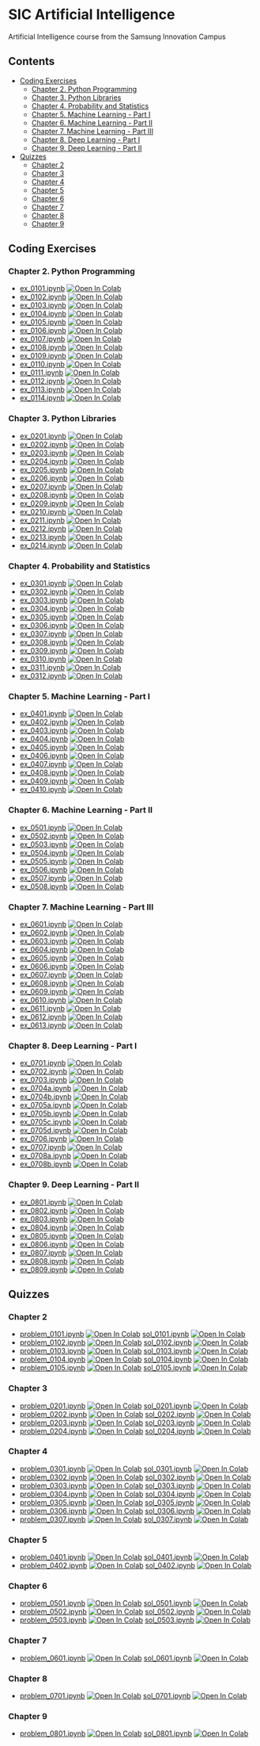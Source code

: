 # SIC Artificial Intelligence
Artificial Intelligence course from the Samsung Innovation Campus

## Contents

* [Coding Exercises](#coding-exercises)
  * [Chapter 2. Python Programming](#chapter-2-python-programming)
  * [Chapter 3. Python Libraries](#chapter-3-python-libraries)
  * [Chapter 4. Probability and Statistics](#chapter-4-probability-and-statistics)
  * [Chapter 5. Machine Learning - Part I](#chapter-5-machine-learning---part-i)
  * [Chapter 6. Machine Learning - Part II](#chapter-6-machine-learning---part-ii)
  * [Chapter 7. Machine Learning - Part III](#chapter-7-machine-learning---part-iii)
  * [Chapter 8. Deep Learning - Part I](#chapter-8-deep-learning---part-i)
  * [Chapter 9. Deep Learning - Part II](#chapter-9-deep-learning---part-ii)
* [Quizzes](#quizzes)
  * [Chapter 2](#chapter-2)
  * [Chapter 3](#chapter-3)
  * [Chapter 4](#chapter-4)
  * [Chapter 5](#chapter-5)
  * [Chapter 6](#chapter-6)
  * [Chapter 7](#chapter-7)
  * [Chapter 8](#chapter-8)
  * [Chapter 9](#chapter-9)

## Coding Exercises

### Chapter 2. Python Programming
* [ex_0101.ipynb](https://github.com/stefannae/SIC-Artificial-Intelligence/blob/main/SIC_AI_Coding_Exercises/SIC_AI_Chapter_02_Coding_Exercises/ex_0101.ipynb) [![Open In Colab](https://colab.research.google.com/assets/colab-badge.svg)](https://colab.research.google.com/github/stefannae/SIC-Artificial-Intelligence/blob/main/SIC_AI_Coding_Exercises/SIC_AI_Chapter_02_Coding_Exercises/ex_0101.ipynb)
* [ex_0102.ipynb](https://github.com/stefannae/SIC-Artificial-Intelligence/blob/main/SIC_AI_Coding_Exercises/SIC_AI_Chapter_02_Coding_Exercises/ex_0102.ipynb) [![Open In Colab](https://colab.research.google.com/assets/colab-badge.svg)](https://colab.research.google.com/github/stefannae/SIC-Artificial-Intelligence/blob/main/SIC_AI_Coding_Exercises/SIC_AI_Chapter_02_Coding_Exercises/ex_0102.ipynb)
* [ex_0103.ipynb](https://github.com/stefannae/SIC-Artificial-Intelligence/blob/main/SIC_AI_Coding_Exercises/SIC_AI_Chapter_02_Coding_Exercises/ex_0103.ipynb) [![Open In Colab](https://colab.research.google.com/assets/colab-badge.svg)](https://colab.research.google.com/github/stefannae/SIC-Artificial-Intelligence/blob/main/SIC_AI_Coding_Exercises/SIC_AI_Chapter_02_Coding_Exercises/ex_0103.ipynb)
* [ex_0104.ipynb](https://github.com/stefannae/SIC-Artificial-Intelligence/blob/main/SIC_AI_Coding_Exercises/SIC_AI_Chapter_02_Coding_Exercises/ex_0104.ipynb) [![Open In Colab](https://colab.research.google.com/assets/colab-badge.svg)](https://colab.research.google.com/github/stefannae/SIC-Artificial-Intelligence/blob/main/SIC_AI_Coding_Exercises/SIC_AI_Chapter_02_Coding_Exercises/ex_0104.ipynb)
* [ex_0105.ipynb](https://github.com/stefannae/SIC-Artificial-Intelligence/blob/main/SIC_AI_Coding_Exercises/SIC_AI_Chapter_02_Coding_Exercises/ex_0105.ipynb) [![Open In Colab](https://colab.research.google.com/assets/colab-badge.svg)](https://colab.research.google.com/github/stefannae/SIC-Artificial-Intelligence/blob/main/SIC_AI_Coding_Exercises/SIC_AI_Chapter_02_Coding_Exercises/ex_0105.ipynb)
* [ex_0106.ipynb](https://github.com/stefannae/SIC-Artificial-Intelligence/blob/main/SIC_AI_Coding_Exercises/SIC_AI_Chapter_02_Coding_Exercises/ex_0106.ipynb) [![Open In Colab](https://colab.research.google.com/assets/colab-badge.svg)](https://colab.research.google.com/github/stefannae/SIC-Artificial-Intelligence/blob/main/SIC_AI_Coding_Exercises/SIC_AI_Chapter_02_Coding_Exercises/ex_0106.ipynb)
* [ex_0107.ipynb](https://github.com/stefannae/SIC-Artificial-Intelligence/blob/main/SIC_AI_Coding_Exercises/SIC_AI_Chapter_02_Coding_Exercises/ex_0107.ipynb) [![Open In Colab](https://colab.research.google.com/assets/colab-badge.svg)](https://colab.research.google.com/github/stefannae/SIC-Artificial-Intelligence/blob/main/SIC_AI_Coding_Exercises/SIC_AI_Chapter_02_Coding_Exercises/ex_0107.ipynb)
* [ex_0108.ipynb](https://github.com/stefannae/SIC-Artificial-Intelligence/blob/main/SIC_AI_Coding_Exercises/SIC_AI_Chapter_02_Coding_Exercises/ex_0108.ipynb) [![Open In Colab](https://colab.research.google.com/assets/colab-badge.svg)](https://colab.research.google.com/github/stefannae/SIC-Artificial-Intelligence/blob/main/SIC_AI_Coding_Exercises/SIC_AI_Chapter_02_Coding_Exercises/ex_0108.ipynb)
* [ex_0109.ipynb](https://github.com/stefannae/SIC-Artificial-Intelligence/blob/main/SIC_AI_Coding_Exercises/SIC_AI_Chapter_02_Coding_Exercises/ex_0109.ipynb) [![Open In Colab](https://colab.research.google.com/assets/colab-badge.svg)](https://colab.research.google.com/github/stefannae/SIC-Artificial-Intelligence/blob/main/SIC_AI_Coding_Exercises/SIC_AI_Chapter_02_Coding_Exercises/ex_0109.ipynb)
* [ex_0110.ipynb](https://github.com/stefannae/SIC-Artificial-Intelligence/blob/main/SIC_AI_Coding_Exercises/SIC_AI_Chapter_02_Coding_Exercises/ex_0110.ipynb) [![Open In Colab](https://colab.research.google.com/assets/colab-badge.svg)](https://colab.research.google.com/github/stefannae/SIC-Artificial-Intelligence/blob/main/SIC_AI_Coding_Exercises/SIC_AI_Chapter_02_Coding_Exercises/ex_0110.ipynb)
* [ex_0111.ipynb](https://github.com/stefannae/SIC-Artificial-Intelligence/blob/main/SIC_AI_Coding_Exercises/SIC_AI_Chapter_02_Coding_Exercises/ex_0111.ipynb) [![Open In Colab](https://colab.research.google.com/assets/colab-badge.svg)](https://colab.research.google.com/github/stefannae/SIC-Artificial-Intelligence/blob/main/SIC_AI_Coding_Exercises/SIC_AI_Chapter_02_Coding_Exercises/ex_0111.ipynb)
* [ex_0112.ipynb](https://github.com/stefannae/SIC-Artificial-Intelligence/blob/main/SIC_AI_Coding_Exercises/SIC_AI_Chapter_02_Coding_Exercises/ex_0112.ipynb) [![Open In Colab](https://colab.research.google.com/assets/colab-badge.svg)](https://colab.research.google.com/github/stefannae/SIC-Artificial-Intelligence/blob/main/SIC_AI_Coding_Exercises/SIC_AI_Chapter_02_Coding_Exercises/ex_0112.ipynb)
* [ex_0113.ipynb](https://github.com/stefannae/SIC-Artificial-Intelligence/blob/main/SIC_AI_Coding_Exercises/SIC_AI_Chapter_02_Coding_Exercises/ex_0113.ipynb) [![Open In Colab](https://colab.research.google.com/assets/colab-badge.svg)](https://colab.research.google.com/github/stefannae/SIC-Artificial-Intelligence/blob/main/SIC_AI_Coding_Exercises/SIC_AI_Chapter_02_Coding_Exercises/ex_0113.ipynb)
* [ex_0114.ipynb](https://github.com/stefannae/SIC-Artificial-Intelligence/blob/main/SIC_AI_Coding_Exercises/SIC_AI_Chapter_02_Coding_Exercises/ex_0114.ipynb) [![Open In Colab](https://colab.research.google.com/assets/colab-badge.svg)](https://colab.research.google.com/github/stefannae/SIC-Artificial-Intelligence/blob/main/SIC_AI_Coding_Exercises/SIC_AI_Chapter_02_Coding_Exercises/ex_0114.ipynb)

### Chapter 3. Python Libraries
* [ex_0201.ipynb](https://github.com/stefannae/SIC-Artificial-Intelligence/blob/main/SIC_AI_Coding_Exercises/SIC_AI_Chapter_03_Coding_Exercises/ex_0201.ipynb) [![Open In Colab](https://colab.research.google.com/assets/colab-badge.svg)](https://colab.research.google.com/github/stefannae/SIC-Artificial-Intelligence/blob/main/SIC_AI_Coding_Exercises/SIC_AI_Chapter_03_Coding_Exercises/ex_0201.ipynb)
* [ex_0202.ipynb](https://github.com/stefannae/SIC-Artificial-Intelligence/blob/main/SIC_AI_Coding_Exercises/SIC_AI_Chapter_03_Coding_Exercises/ex_0202.ipynb) [![Open In Colab](https://colab.research.google.com/assets/colab-badge.svg)](https://colab.research.google.com/github/stefannae/SIC-Artificial-Intelligence/blob/main/SIC_AI_Coding_Exercises/SIC_AI_Chapter_03_Coding_Exercises/ex_0202.ipynb)
* [ex_0203.ipynb](https://github.com/stefannae/SIC-Artificial-Intelligence/blob/main/SIC_AI_Coding_Exercises/SIC_AI_Chapter_03_Coding_Exercises/ex_0203.ipynb) [![Open In Colab](https://colab.research.google.com/assets/colab-badge.svg)](https://colab.research.google.com/github/stefannae/SIC-Artificial-Intelligence/blob/main/SIC_AI_Coding_Exercises/SIC_AI_Chapter_03_Coding_Exercises/ex_0203.ipynb)
* [ex_0204.ipynb](https://github.com/stefannae/SIC-Artificial-Intelligence/blob/main/SIC_AI_Coding_Exercises/SIC_AI_Chapter_03_Coding_Exercises/ex_0204.ipynb) [![Open In Colab](https://colab.research.google.com/assets/colab-badge.svg)](https://colab.research.google.com/github/stefannae/SIC-Artificial-Intelligence/blob/main/SIC_AI_Coding_Exercises/SIC_AI_Chapter_03_Coding_Exercises/ex_0204.ipynb)
* [ex_0205.ipynb](https://github.com/stefannae/SIC-Artificial-Intelligence/blob/main/SIC_AI_Coding_Exercises/SIC_AI_Chapter_03_Coding_Exercises/ex_0205.ipynb) [![Open In Colab](https://colab.research.google.com/assets/colab-badge.svg)](https://colab.research.google.com/github/stefannae/SIC-Artificial-Intelligence/blob/main/SIC_AI_Coding_Exercises/SIC_AI_Chapter_03_Coding_Exercises/ex_0205.ipynb)
* [ex_0206.ipynb](https://github.com/stefannae/SIC-Artificial-Intelligence/blob/main/SIC_AI_Coding_Exercises/SIC_AI_Chapter_03_Coding_Exercises/ex_0206.ipynb) [![Open In Colab](https://colab.research.google.com/assets/colab-badge.svg)](https://colab.research.google.com/github/stefannae/SIC-Artificial-Intelligence/blob/main/SIC_AI_Coding_Exercises/SIC_AI_Chapter_03_Coding_Exercises/ex_0206.ipynb)
* [ex_0207.ipynb](https://github.com/stefannae/SIC-Artificial-Intelligence/blob/main/SIC_AI_Coding_Exercises/SIC_AI_Chapter_03_Coding_Exercises/ex_0207.ipynb) [![Open In Colab](https://colab.research.google.com/assets/colab-badge.svg)](https://colab.research.google.com/github/stefannae/SIC-Artificial-Intelligence/blob/main/SIC_AI_Coding_Exercises/SIC_AI_Chapter_03_Coding_Exercises/ex_0207.ipynb)
* [ex_0208.ipynb](https://github.com/stefannae/SIC-Artificial-Intelligence/blob/main/SIC_AI_Coding_Exercises/SIC_AI_Chapter_03_Coding_Exercises/ex_0208.ipynb) [![Open In Colab](https://colab.research.google.com/assets/colab-badge.svg)](https://colab.research.google.com/github/stefannae/SIC-Artificial-Intelligence/blob/main/SIC_AI_Coding_Exercises/SIC_AI_Chapter_03_Coding_Exercises/ex_0208.ipynb)
* [ex_0209.ipynb](https://github.com/stefannae/SIC-Artificial-Intelligence/blob/main/SIC_AI_Coding_Exercises/SIC_AI_Chapter_03_Coding_Exercises/ex_0209.ipynb) [![Open In Colab](https://colab.research.google.com/assets/colab-badge.svg)](https://colab.research.google.com/github/stefannae/SIC-Artificial-Intelligence/blob/main/SIC_AI_Coding_Exercises/SIC_AI_Chapter_03_Coding_Exercises/ex_0209.ipynb)
* [ex_0210.ipynb](https://github.com/stefannae/SIC-Artificial-Intelligence/blob/main/SIC_AI_Coding_Exercises/SIC_AI_Chapter_03_Coding_Exercises/ex_0210.ipynb) [![Open In Colab](https://colab.research.google.com/assets/colab-badge.svg)](https://colab.research.google.com/github/stefannae/SIC-Artificial-Intelligence/blob/main/SIC_AI_Coding_Exercises/SIC_AI_Chapter_03_Coding_Exercises/ex_0210.ipynb)
* [ex_0211.ipynb](https://github.com/stefannae/SIC-Artificial-Intelligence/blob/main/SIC_AI_Coding_Exercises/SIC_AI_Chapter_03_Coding_Exercises/ex_0211.ipynb) [![Open In Colab](https://colab.research.google.com/assets/colab-badge.svg)](https://colab.research.google.com/github/stefannae/SIC-Artificial-Intelligence/blob/main/SIC_AI_Coding_Exercises/SIC_AI_Chapter_03_Coding_Exercises/ex_0211.ipynb)
* [ex_0212.ipynb](https://github.com/stefannae/SIC-Artificial-Intelligence/blob/main/SIC_AI_Coding_Exercises/SIC_AI_Chapter_03_Coding_Exercises/ex_0212.ipynb) [![Open In Colab](https://colab.research.google.com/assets/colab-badge.svg)](https://colab.research.google.com/github/stefannae/SIC-Artificial-Intelligence/blob/main/SIC_AI_Coding_Exercises/SIC_AI_Chapter_03_Coding_Exercises/ex_0212.ipynb)
* [ex_0213.ipynb](https://github.com/stefannae/SIC-Artificial-Intelligence/blob/main/SIC_AI_Coding_Exercises/SIC_AI_Chapter_03_Coding_Exercises/ex_0213.ipynb) [![Open In Colab](https://colab.research.google.com/assets/colab-badge.svg)](https://colab.research.google.com/github/stefannae/SIC-Artificial-Intelligence/blob/main/SIC_AI_Coding_Exercises/SIC_AI_Chapter_03_Coding_Exercises/ex_0213.ipynb)
* [ex_0214.ipynb](https://github.com/stefannae/SIC-Artificial-Intelligence/blob/main/SIC_AI_Coding_Exercises/SIC_AI_Chapter_03_Coding_Exercises/ex_0214.ipynb) [![Open In Colab](https://colab.research.google.com/assets/colab-badge.svg)](https://colab.research.google.com/github/stefannae/SIC-Artificial-Intelligence/blob/main/SIC_AI_Coding_Exercises/SIC_AI_Chapter_03_Coding_Exercises/ex_0214.ipynb)

### Chapter 4. Probability and Statistics
* [ex_0301.ipynb](https://github.com/stefannae/SIC-Artificial-Intelligence/blob/main/SIC_AI_Coding_Exercises/SIC_AI_Chapter_04_Coding_Exercises/ex_0301.ipynb) [![Open In Colab](https://colab.research.google.com/assets/colab-badge.svg)](https://colab.research.google.com/github/stefannae/SIC-Artificial-Intelligence/blob/main/SIC_AI_Coding_Exercises/SIC_AI_Chapter_04_Coding_Exercises/ex_0301.ipynb)
* [ex_0302.ipynb](https://github.com/stefannae/SIC-Artificial-Intelligence/blob/main/SIC_AI_Coding_Exercises/SIC_AI_Chapter_04_Coding_Exercises/ex_0302.ipynb) [![Open In Colab](https://colab.research.google.com/assets/colab-badge.svg)](https://colab.research.google.com/github/stefannae/SIC-Artificial-Intelligence/blob/main/SIC_AI_Coding_Exercises/SIC_AI_Chapter_04_Coding_Exercises/ex_0302.ipynb)
* [ex_0303.ipynb](https://github.com/stefannae/SIC-Artificial-Intelligence/blob/main/SIC_AI_Coding_Exercises/SIC_AI_Chapter_04_Coding_Exercises/ex_0303.ipynb) [![Open In Colab](https://colab.research.google.com/assets/colab-badge.svg)](https://colab.research.google.com/github/stefannae/SIC-Artificial-Intelligence/blob/main/SIC_AI_Coding_Exercises/SIC_AI_Chapter_04_Coding_Exercises/ex_0303.ipynb)
* [ex_0304.ipynb](https://github.com/stefannae/SIC-Artificial-Intelligence/blob/main/SIC_AI_Coding_Exercises/SIC_AI_Chapter_04_Coding_Exercises/ex_0304.ipynb) [![Open In Colab](https://colab.research.google.com/assets/colab-badge.svg)](https://colab.research.google.com/github/stefannae/SIC-Artificial-Intelligence/blob/main/SIC_AI_Coding_Exercises/SIC_AI_Chapter_04_Coding_Exercises/ex_0304.ipynb)
* [ex_0305.ipynb](https://github.com/stefannae/SIC-Artificial-Intelligence/blob/main/SIC_AI_Coding_Exercises/SIC_AI_Chapter_04_Coding_Exercises/ex_0305.ipynb) [![Open In Colab](https://colab.research.google.com/assets/colab-badge.svg)](https://colab.research.google.com/github/stefannae/SIC-Artificial-Intelligence/blob/main/SIC_AI_Coding_Exercises/SIC_AI_Chapter_04_Coding_Exercises/ex_0305.ipynb)
* [ex_0306.ipynb](https://github.com/stefannae/SIC-Artificial-Intelligence/blob/main/SIC_AI_Coding_Exercises/SIC_AI_Chapter_04_Coding_Exercises/ex_0306.ipynb) [![Open In Colab](https://colab.research.google.com/assets/colab-badge.svg)](https://colab.research.google.com/github/stefannae/SIC-Artificial-Intelligence/blob/main/SIC_AI_Coding_Exercises/SIC_AI_Chapter_04_Coding_Exercises/ex_0306.ipynb)
* [ex_0307.ipynb](https://github.com/stefannae/SIC-Artificial-Intelligence/blob/main/SIC_AI_Coding_Exercises/SIC_AI_Chapter_04_Coding_Exercises/ex_0307.ipynb) [![Open In Colab](https://colab.research.google.com/assets/colab-badge.svg)](https://colab.research.google.com/github/stefannae/SIC-Artificial-Intelligence/blob/main/SIC_AI_Coding_Exercises/SIC_AI_Chapter_04_Coding_Exercises/ex_0307.ipynb)
* [ex_0308.ipynb](https://github.com/stefannae/SIC-Artificial-Intelligence/blob/main/SIC_AI_Coding_Exercises/SIC_AI_Chapter_04_Coding_Exercises/ex_0308.ipynb) [![Open In Colab](https://colab.research.google.com/assets/colab-badge.svg)](https://colab.research.google.com/github/stefannae/SIC-Artificial-Intelligence/blob/main/SIC_AI_Coding_Exercises/SIC_AI_Chapter_04_Coding_Exercises/ex_0308.ipynb)
* [ex_0309.ipynb](https://github.com/stefannae/SIC-Artificial-Intelligence/blob/main/SIC_AI_Coding_Exercises/SIC_AI_Chapter_04_Coding_Exercises/ex_0309.ipynb) [![Open In Colab](https://colab.research.google.com/assets/colab-badge.svg)](https://colab.research.google.com/github/stefannae/SIC-Artificial-Intelligence/blob/main/SIC_AI_Coding_Exercises/SIC_AI_Chapter_04_Coding_Exercises/ex_0309.ipynb)
* [ex_0310.ipynb](https://github.com/stefannae/SIC-Artificial-Intelligence/blob/main/SIC_AI_Coding_Exercises/SIC_AI_Chapter_04_Coding_Exercises/ex_0310.ipynb) [![Open In Colab](https://colab.research.google.com/assets/colab-badge.svg)](https://colab.research.google.com/github/stefannae/SIC-Artificial-Intelligence/blob/main/SIC_AI_Coding_Exercises/SIC_AI_Chapter_04_Coding_Exercises/ex_0310.ipynb)
* [ex_0311.ipynb](https://github.com/stefannae/SIC-Artificial-Intelligence/blob/main/SIC_AI_Coding_Exercises/SIC_AI_Chapter_04_Coding_Exercises/ex_0311.ipynb) [![Open In Colab](https://colab.research.google.com/assets/colab-badge.svg)](https://colab.research.google.com/github/stefannae/SIC-Artificial-Intelligence/blob/main/SIC_AI_Coding_Exercises/SIC_AI_Chapter_04_Coding_Exercises/ex_0311.ipynb)
* [ex_0312.ipynb](https://github.com/stefannae/SIC-Artificial-Intelligence/blob/main/SIC_AI_Coding_Exercises/SIC_AI_Chapter_04_Coding_Exercises/ex_0312.ipynb) [![Open In Colab](https://colab.research.google.com/assets/colab-badge.svg)](https://colab.research.google.com/github/stefannae/SIC-Artificial-Intelligence/blob/main/SIC_AI_Coding_Exercises/SIC_AI_Chapter_04_Coding_Exercises/ex_0312.ipynb)

### Chapter 5. Machine Learning - Part I
* [ex_0401.ipynb](https://github.com/stefannae/SIC-Artificial-Intelligence/blob/main/SIC_AI_Coding_Exercises/SIC_AI_Chapter_05_Coding_Exercises/ex_0401.ipynb) [![Open In Colab](https://colab.research.google.com/assets/colab-badge.svg)](https://colab.research.google.com/github/stefannae/SIC-Artificial-Intelligence/blob/main/SIC_AI_Coding_Exercises/SIC_AI_Chapter_05_Coding_Exercises/ex_0401.ipynb)
* [ex_0402.ipynb](https://github.com/stefannae/SIC-Artificial-Intelligence/blob/main/SIC_AI_Coding_Exercises/SIC_AI_Chapter_05_Coding_Exercises/ex_0402.ipynb) [![Open In Colab](https://colab.research.google.com/assets/colab-badge.svg)](https://colab.research.google.com/github/stefannae/SIC-Artificial-Intelligence/blob/main/SIC_AI_Coding_Exercises/SIC_AI_Chapter_05_Coding_Exercises/ex_0402.ipynb)
* [ex_0403.ipynb](https://github.com/stefannae/SIC-Artificial-Intelligence/blob/main/SIC_AI_Coding_Exercises/SIC_AI_Chapter_05_Coding_Exercises/ex_0403.ipynb) [![Open In Colab](https://colab.research.google.com/assets/colab-badge.svg)](https://colab.research.google.com/github/stefannae/SIC-Artificial-Intelligence/blob/main/SIC_AI_Coding_Exercises/SIC_AI_Chapter_05_Coding_Exercises/ex_0403.ipynb)
* [ex_0404.ipynb](https://github.com/stefannae/SIC-Artificial-Intelligence/blob/main/SIC_AI_Coding_Exercises/SIC_AI_Chapter_05_Coding_Exercises/ex_0404.ipynb) [![Open In Colab](https://colab.research.google.com/assets/colab-badge.svg)](https://colab.research.google.com/github/stefannae/SIC-Artificial-Intelligence/blob/main/SIC_AI_Coding_Exercises/SIC_AI_Chapter_05_Coding_Exercises/ex_0404.ipynb)
* [ex_0405.ipynb](https://github.com/stefannae/SIC-Artificial-Intelligence/blob/main/SIC_AI_Coding_Exercises/SIC_AI_Chapter_05_Coding_Exercises/ex_0405.ipynb) [![Open In Colab](https://colab.research.google.com/assets/colab-badge.svg)](https://colab.research.google.com/github/stefannae/SIC-Artificial-Intelligence/blob/main/SIC_AI_Coding_Exercises/SIC_AI_Chapter_05_Coding_Exercises/ex_0405.ipynb)
* [ex_0406.ipynb](https://github.com/stefannae/SIC-Artificial-Intelligence/blob/main/SIC_AI_Coding_Exercises/SIC_AI_Chapter_05_Coding_Exercises/ex_0406.ipynb) [![Open In Colab](https://colab.research.google.com/assets/colab-badge.svg)](https://colab.research.google.com/github/stefannae/SIC-Artificial-Intelligence/blob/main/SIC_AI_Coding_Exercises/SIC_AI_Chapter_05_Coding_Exercises/ex_0406.ipynb)
* [ex_0407.ipynb](https://github.com/stefannae/SIC-Artificial-Intelligence/blob/main/SIC_AI_Coding_Exercises/SIC_AI_Chapter_05_Coding_Exercises/ex_0407.ipynb) [![Open In Colab](https://colab.research.google.com/assets/colab-badge.svg)](https://colab.research.google.com/github/stefannae/SIC-Artificial-Intelligence/blob/main/SIC_AI_Coding_Exercises/SIC_AI_Chapter_05_Coding_Exercises/ex_0407.ipynb)
* [ex_0408.ipynb](https://github.com/stefannae/SIC-Artificial-Intelligence/blob/main/SIC_AI_Coding_Exercises/SIC_AI_Chapter_05_Coding_Exercises/ex_0408.ipynb) [![Open In Colab](https://colab.research.google.com/assets/colab-badge.svg)](https://colab.research.google.com/github/stefannae/SIC-Artificial-Intelligence/blob/main/SIC_AI_Coding_Exercises/SIC_AI_Chapter_05_Coding_Exercises/ex_0408.ipynb)
* [ex_0409.ipynb](https://github.com/stefannae/SIC-Artificial-Intelligence/blob/main/SIC_AI_Coding_Exercises/SIC_AI_Chapter_05_Coding_Exercises/ex_0409.ipynb) [![Open In Colab](https://colab.research.google.com/assets/colab-badge.svg)](https://colab.research.google.com/github/stefannae/SIC-Artificial-Intelligence/blob/main/SIC_AI_Coding_Exercises/SIC_AI_Chapter_05_Coding_Exercises/ex_0409.ipynb)
* [ex_0410.ipynb](https://github.com/stefannae/SIC-Artificial-Intelligence/blob/main/SIC_AI_Coding_Exercises/SIC_AI_Chapter_05_Coding_Exercises/ex_0410.ipynb) [![Open In Colab](https://colab.research.google.com/assets/colab-badge.svg)](https://colab.research.google.com/github/stefannae/SIC-Artificial-Intelligence/blob/main/SIC_AI_Coding_Exercises/SIC_AI_Chapter_05_Coding_Exercises/ex_0410.ipynb)

### Chapter 6. Machine Learning - Part II
* [ex_0501.ipynb](https://github.com/stefannae/SIC-Artificial-Intelligence/blob/main/SIC_AI_Coding_Exercises/SIC_AI_Chapter_06_Coding_Exercises/ex_0501.ipynb) [![Open In Colab](https://colab.research.google.com/assets/colab-badge.svg)](https://colab.research.google.com/github/stefannae/SIC-Artificial-Intelligence/blob/main/SIC_AI_Coding_Exercises/SIC_AI_Chapter_06_Coding_Exercises/ex_0501.ipynb)
* [ex_0502.ipynb](https://github.com/stefannae/SIC-Artificial-Intelligence/blob/main/SIC_AI_Coding_Exercises/SIC_AI_Chapter_06_Coding_Exercises/ex_0502.ipynb) [![Open In Colab](https://colab.research.google.com/assets/colab-badge.svg)](https://colab.research.google.com/github/stefannae/SIC-Artificial-Intelligence/blob/main/SIC_AI_Coding_Exercises/SIC_AI_Chapter_06_Coding_Exercises/ex_0502.ipynb)
* [ex_0503.ipynb](https://github.com/stefannae/SIC-Artificial-Intelligence/blob/main/SIC_AI_Coding_Exercises/SIC_AI_Chapter_06_Coding_Exercises/ex_0503.ipynb) [![Open In Colab](https://colab.research.google.com/assets/colab-badge.svg)](https://colab.research.google.com/github/stefannae/SIC-Artificial-Intelligence/blob/main/SIC_AI_Coding_Exercises/SIC_AI_Chapter_06_Coding_Exercises/ex_0503.ipynb)
* [ex_0504.ipynb](https://github.com/stefannae/SIC-Artificial-Intelligence/blob/main/SIC_AI_Coding_Exercises/SIC_AI_Chapter_06_Coding_Exercises/ex_0504.ipynb) [![Open In Colab](https://colab.research.google.com/assets/colab-badge.svg)](https://colab.research.google.com/github/stefannae/SIC-Artificial-Intelligence/blob/main/SIC_AI_Coding_Exercises/SIC_AI_Chapter_06_Coding_Exercises/ex_0504.ipynb)
* [ex_0505.ipynb](https://github.com/stefannae/SIC-Artificial-Intelligence/blob/main/SIC_AI_Coding_Exercises/SIC_AI_Chapter_06_Coding_Exercises/ex_0505.ipynb) [![Open In Colab](https://colab.research.google.com/assets/colab-badge.svg)](https://colab.research.google.com/github/stefannae/SIC-Artificial-Intelligence/blob/main/SIC_AI_Coding_Exercises/SIC_AI_Chapter_06_Coding_Exercises/ex_0505.ipynb)
* [ex_0506.ipynb](https://github.com/stefannae/SIC-Artificial-Intelligence/blob/main/SIC_AI_Coding_Exercises/SIC_AI_Chapter_06_Coding_Exercises/ex_0506.ipynb) [![Open In Colab](https://colab.research.google.com/assets/colab-badge.svg)](https://colab.research.google.com/github/stefannae/SIC-Artificial-Intelligence/blob/main/SIC_AI_Coding_Exercises/SIC_AI_Chapter_06_Coding_Exercises/ex_0506.ipynb)
* [ex_0507.ipynb](https://github.com/stefannae/SIC-Artificial-Intelligence/blob/main/SIC_AI_Coding_Exercises/SIC_AI_Chapter_06_Coding_Exercises/ex_0507.ipynb) [![Open In Colab](https://colab.research.google.com/assets/colab-badge.svg)](https://colab.research.google.com/github/stefannae/SIC-Artificial-Intelligence/blob/main/SIC_AI_Coding_Exercises/SIC_AI_Chapter_06_Coding_Exercises/ex_0507.ipynb)
* [ex_0508.ipynb](https://github.com/stefannae/SIC-Artificial-Intelligence/blob/main/SIC_AI_Coding_Exercises/SIC_AI_Chapter_06_Coding_Exercises/ex_0508.ipynb) [![Open In Colab](https://colab.research.google.com/assets/colab-badge.svg)](https://colab.research.google.com/github/stefannae/SIC-Artificial-Intelligence/blob/main/SIC_AI_Coding_Exercises/SIC_AI_Chapter_06_Coding_Exercises/ex_0508.ipynb)

### Chapter 7. Machine Learning - Part III
* [ex_0601.ipynb](https://github.com/stefannae/SIC-Artificial-Intelligence/blob/main/SIC_AI_Coding_Exercises/SIC_AI_Chapter_07_Coding_Exercises/ex_0601.ipynb) [![Open In Colab](https://colab.research.google.com/assets/colab-badge.svg)](https://colab.research.google.com/github/stefannae/SIC-Artificial-Intelligence/blob/main/SIC_AI_Coding_Exercises/SIC_AI_Chapter_07_Coding_Exercises/ex_0601.ipynb)
* [ex_0602.ipynb](https://github.com/stefannae/SIC-Artificial-Intelligence/blob/main/SIC_AI_Coding_Exercises/SIC_AI_Chapter_07_Coding_Exercises/ex_0602.ipynb) [![Open In Colab](https://colab.research.google.com/assets/colab-badge.svg)](https://colab.research.google.com/github/stefannae/SIC-Artificial-Intelligence/blob/main/SIC_AI_Coding_Exercises/SIC_AI_Chapter_07_Coding_Exercises/ex_0602.ipynb)
* [ex_0603.ipynb](https://github.com/stefannae/SIC-Artificial-Intelligence/blob/main/SIC_AI_Coding_Exercises/SIC_AI_Chapter_07_Coding_Exercises/ex_0603.ipynb) [![Open In Colab](https://colab.research.google.com/assets/colab-badge.svg)](https://colab.research.google.com/github/stefannae/SIC-Artificial-Intelligence/blob/main/SIC_AI_Coding_Exercises/SIC_AI_Chapter_07_Coding_Exercises/ex_0603.ipynb)
* [ex_0604.ipynb](https://github.com/stefannae/SIC-Artificial-Intelligence/blob/main/SIC_AI_Coding_Exercises/SIC_AI_Chapter_07_Coding_Exercises/ex_0604.ipynb) [![Open In Colab](https://colab.research.google.com/assets/colab-badge.svg)](https://colab.research.google.com/github/stefannae/SIC-Artificial-Intelligence/blob/main/SIC_AI_Coding_Exercises/SIC_AI_Chapter_07_Coding_Exercises/ex_0604.ipynb)
* [ex_0605.ipynb](https://github.com/stefannae/SIC-Artificial-Intelligence/blob/main/SIC_AI_Coding_Exercises/SIC_AI_Chapter_07_Coding_Exercises/ex_0605.ipynb) [![Open In Colab](https://colab.research.google.com/assets/colab-badge.svg)](https://colab.research.google.com/github/stefannae/SIC-Artificial-Intelligence/blob/main/SIC_AI_Coding_Exercises/SIC_AI_Chapter_07_Coding_Exercises/ex_0605.ipynb)
* [ex_0606.ipynb](https://github.com/stefannae/SIC-Artificial-Intelligence/blob/main/SIC_AI_Coding_Exercises/SIC_AI_Chapter_07_Coding_Exercises/ex_0606.ipynb) [![Open In Colab](https://colab.research.google.com/assets/colab-badge.svg)](https://colab.research.google.com/github/stefannae/SIC-Artificial-Intelligence/blob/main/SIC_AI_Coding_Exercises/SIC_AI_Chapter_07_Coding_Exercises/ex_0606.ipynb)
* [ex_0607.ipynb](https://github.com/stefannae/SIC-Artificial-Intelligence/blob/main/SIC_AI_Coding_Exercises/SIC_AI_Chapter_07_Coding_Exercises/ex_0607.ipynb) [![Open In Colab](https://colab.research.google.com/assets/colab-badge.svg)](https://colab.research.google.com/github/stefannae/SIC-Artificial-Intelligence/blob/main/SIC_AI_Coding_Exercises/SIC_AI_Chapter_07_Coding_Exercises/ex_0607.ipynb)
* [ex_0608.ipynb](https://github.com/stefannae/SIC-Artificial-Intelligence/blob/main/SIC_AI_Coding_Exercises/SIC_AI_Chapter_07_Coding_Exercises/ex_0608.ipynb) [![Open In Colab](https://colab.research.google.com/assets/colab-badge.svg)](https://colab.research.google.com/github/stefannae/SIC-Artificial-Intelligence/blob/main/SIC_AI_Coding_Exercises/SIC_AI_Chapter_07_Coding_Exercises/ex_0608.ipynb)
* [ex_0609.ipynb](https://github.com/stefannae/SIC-Artificial-Intelligence/blob/main/SIC_AI_Coding_Exercises/SIC_AI_Chapter_07_Coding_Exercises/ex_0609.ipynb) [![Open In Colab](https://colab.research.google.com/assets/colab-badge.svg)](https://colab.research.google.com/github/stefannae/SIC-Artificial-Intelligence/blob/main/SIC_AI_Coding_Exercises/SIC_AI_Chapter_07_Coding_Exercises/ex_0609.ipynb)
* [ex_0610.ipynb](https://github.com/stefannae/SIC-Artificial-Intelligence/blob/main/SIC_AI_Coding_Exercises/SIC_AI_Chapter_07_Coding_Exercises/ex_0610.ipynb) [![Open In Colab](https://colab.research.google.com/assets/colab-badge.svg)](https://colab.research.google.com/github/stefannae/SIC-Artificial-Intelligence/blob/main/SIC_AI_Coding_Exercises/SIC_AI_Chapter_07_Coding_Exercises/ex_0610.ipynb)
* [ex_0611.ipynb](https://github.com/stefannae/SIC-Artificial-Intelligence/blob/main/SIC_AI_Coding_Exercises/SIC_AI_Chapter_07_Coding_Exercises/ex_0611.ipynb) [![Open In Colab](https://colab.research.google.com/assets/colab-badge.svg)](https://colab.research.google.com/github/stefannae/SIC-Artificial-Intelligence/blob/main/SIC_AI_Coding_Exercises/SIC_AI_Chapter_07_Coding_Exercises/ex_0611.ipynb)
* [ex_0612.ipynb](https://github.com/stefannae/SIC-Artificial-Intelligence/blob/main/SIC_AI_Coding_Exercises/SIC_AI_Chapter_07_Coding_Exercises/ex_0612.ipynb) [![Open In Colab](https://colab.research.google.com/assets/colab-badge.svg)](https://colab.research.google.com/github/stefannae/SIC-Artificial-Intelligence/blob/main/SIC_AI_Coding_Exercises/SIC_AI_Chapter_07_Coding_Exercises/ex_0612.ipynb)
* [ex_0613.ipynb](https://github.com/stefannae/SIC-Artificial-Intelligence/blob/main/SIC_AI_Coding_Exercises/SIC_AI_Chapter_07_Coding_Exercises/ex_0613.ipynb) [![Open In Colab](https://colab.research.google.com/assets/colab-badge.svg)](https://colab.research.google.com/github/stefannae/SIC-Artificial-Intelligence/blob/main/SIC_AI_Coding_Exercises/SIC_AI_Chapter_07_Coding_Exercises/ex_0613.ipynb)

### Chapter 8. Deep Learning - Part I
* [ex_0701.ipynb](https://github.com/stefannae/SIC-Artificial-Intelligence/blob/main/SIC_AI_Coding_Exercises/SIC_AI_Chapter_08_Coding_Exercises/ex_0701.ipynb) [![Open In Colab](https://colab.research.google.com/assets/colab-badge.svg)](https://colab.research.google.com/github/stefannae/SIC-Artificial-Intelligence/blob/main/SIC_AI_Coding_Exercises/SIC_AI_Chapter_08_Coding_Exercises/ex_0701.ipynb)
* [ex_0702.ipynb](https://github.com/stefannae/SIC-Artificial-Intelligence/blob/main/SIC_AI_Coding_Exercises/SIC_AI_Chapter_08_Coding_Exercises/ex_0702.ipynb) [![Open In Colab](https://colab.research.google.com/assets/colab-badge.svg)](https://colab.research.google.com/github/stefannae/SIC-Artificial-Intelligence/blob/main/SIC_AI_Coding_Exercises/SIC_AI_Chapter_08_Coding_Exercises/ex_0702.ipynb)
* [ex_0703.ipynb](https://github.com/stefannae/SIC-Artificial-Intelligence/blob/main/SIC_AI_Coding_Exercises/SIC_AI_Chapter_08_Coding_Exercises/ex_0703.ipynb) [![Open In Colab](https://colab.research.google.com/assets/colab-badge.svg)](https://colab.research.google.com/github/stefannae/SIC-Artificial-Intelligence/blob/main/SIC_AI_Coding_Exercises/SIC_AI_Chapter_08_Coding_Exercises/ex_0703.ipynb)
* [ex_0704a.ipynb](https://github.com/stefannae/SIC-Artificial-Intelligence/blob/main/SIC_AI_Coding_Exercises/SIC_AI_Chapter_08_Coding_Exercises/ex_0704a.ipynb) [![Open In Colab](https://colab.research.google.com/assets/colab-badge.svg)](https://colab.research.google.com/github/stefannae/SIC-Artificial-Intelligence/blob/main/SIC_AI_Coding_Exercises/SIC_AI_Chapter_08_Coding_Exercises/ex_0704a.ipynb)
* [ex_0704b.ipynb](https://github.com/stefannae/SIC-Artificial-Intelligence/blob/main/SIC_AI_Coding_Exercises/SIC_AI_Chapter_08_Coding_Exercises/ex_0704b.ipynb) [![Open In Colab](https://colab.research.google.com/assets/colab-badge.svg)](https://colab.research.google.com/github/stefannae/SIC-Artificial-Intelligence/blob/main/SIC_AI_Coding_Exercises/SIC_AI_Chapter_08_Coding_Exercises/ex_0704b.ipynb)
* [ex_0705a.ipynb](https://github.com/stefannae/SIC-Artificial-Intelligence/blob/main/SIC_AI_Coding_Exercises/SIC_AI_Chapter_08_Coding_Exercises/ex_0705a.ipynb) [![Open In Colab](https://colab.research.google.com/assets/colab-badge.svg)](https://colab.research.google.com/github/stefannae/SIC-Artificial-Intelligence/blob/main/SIC_AI_Coding_Exercises/SIC_AI_Chapter_08_Coding_Exercises/ex_0705a.ipynb)
* [ex_0705b.ipynb](https://github.com/stefannae/SIC-Artificial-Intelligence/blob/main/SIC_AI_Coding_Exercises/SIC_AI_Chapter_08_Coding_Exercises/ex_0705b.ipynb) [![Open In Colab](https://colab.research.google.com/assets/colab-badge.svg)](https://colab.research.google.com/github/stefannae/SIC-Artificial-Intelligence/blob/main/SIC_AI_Coding_Exercises/SIC_AI_Chapter_08_Coding_Exercises/ex_0705b.ipynb)
* [ex_0705c.ipynb](https://github.com/stefannae/SIC-Artificial-Intelligence/blob/main/SIC_AI_Coding_Exercises/SIC_AI_Chapter_08_Coding_Exercises/ex_0705c.ipynb) [![Open In Colab](https://colab.research.google.com/assets/colab-badge.svg)](https://colab.research.google.com/github/stefannae/SIC-Artificial-Intelligence/blob/main/SIC_AI_Coding_Exercises/SIC_AI_Chapter_08_Coding_Exercises/ex_0705c.ipynb)
* [ex_0705d.ipynb](https://github.com/stefannae/SIC-Artificial-Intelligence/blob/main/SIC_AI_Coding_Exercises/SIC_AI_Chapter_08_Coding_Exercises/ex_0705d.ipynb) [![Open In Colab](https://colab.research.google.com/assets/colab-badge.svg)](https://colab.research.google.com/github/stefannae/SIC-Artificial-Intelligence/blob/main/SIC_AI_Coding_Exercises/SIC_AI_Chapter_08_Coding_Exercises/ex_0705d.ipynb)
* [ex_0706.ipynb](https://github.com/stefannae/SIC-Artificial-Intelligence/blob/main/SIC_AI_Coding_Exercises/SIC_AI_Chapter_08_Coding_Exercises/ex_0706.ipynb) [![Open In Colab](https://colab.research.google.com/assets/colab-badge.svg)](https://colab.research.google.com/github/stefannae/SIC-Artificial-Intelligence/blob/main/SIC_AI_Coding_Exercises/SIC_AI_Chapter_08_Coding_Exercises/ex_0706.ipynb)
* [ex_0707.ipynb](https://github.com/stefannae/SIC-Artificial-Intelligence/blob/main/SIC_AI_Coding_Exercises/SIC_AI_Chapter_08_Coding_Exercises/ex_0707.ipynb) [![Open In Colab](https://colab.research.google.com/assets/colab-badge.svg)](https://colab.research.google.com/github/stefannae/SIC-Artificial-Intelligence/blob/main/SIC_AI_Coding_Exercises/SIC_AI_Chapter_08_Coding_Exercises/ex_0707.ipynb)
* [ex_0708a.ipynb](https://github.com/stefannae/SIC-Artificial-Intelligence/blob/main/SIC_AI_Coding_Exercises/SIC_AI_Chapter_08_Coding_Exercises/ex_0708a.ipynb) [![Open In Colab](https://colab.research.google.com/assets/colab-badge.svg)](https://colab.research.google.com/github/stefannae/SIC-Artificial-Intelligence/blob/main/SIC_AI_Coding_Exercises/SIC_AI_Chapter_08_Coding_Exercises/ex_0708a.ipynb)
* [ex_0708b.ipynb](https://github.com/stefannae/SIC-Artificial-Intelligence/blob/main/SIC_AI_Coding_Exercises/SIC_AI_Chapter_08_Coding_Exercises/ex_0708b.ipynb) [![Open In Colab](https://colab.research.google.com/assets/colab-badge.svg)](https://colab.research.google.com/github/stefannae/SIC-Artificial-Intelligence/blob/main/SIC_AI_Coding_Exercises/SIC_AI_Chapter_08_Coding_Exercises/ex_0708b.ipynb)

### Chapter 9. Deep Learning - Part II
* [ex_0801.ipynb](https://github.com/stefannae/SIC-Artificial-Intelligence/blob/main/SIC_AI_Coding_Exercises/SIC_AI_Chapter_09_Coding_Exercises/ex_0801.ipynb) [![Open In Colab](https://colab.research.google.com/assets/colab-badge.svg)](https://colab.research.google.com/github/stefannae/SIC-Artificial-Intelligence/blob/main/SIC_AI_Coding_Exercises/SIC_AI_Chapter_09_Coding_Exercises/ex_0801.ipynb)
* [ex_0802.ipynb](https://github.com/stefannae/SIC-Artificial-Intelligence/blob/main/SIC_AI_Coding_Exercises/SIC_AI_Chapter_09_Coding_Exercises/ex_0802.ipynb) [![Open In Colab](https://colab.research.google.com/assets/colab-badge.svg)](https://colab.research.google.com/github/stefannae/SIC-Artificial-Intelligence/blob/main/SIC_AI_Coding_Exercises/SIC_AI_Chapter_09_Coding_Exercises/ex_0802.ipynb)
* [ex_0803.ipynb](https://github.com/stefannae/SIC-Artificial-Intelligence/blob/main/SIC_AI_Coding_Exercises/SIC_AI_Chapter_09_Coding_Exercises/ex_0803.ipynb) [![Open In Colab](https://colab.research.google.com/assets/colab-badge.svg)](https://colab.research.google.com/github/stefannae/SIC-Artificial-Intelligence/blob/main/SIC_AI_Coding_Exercises/SIC_AI_Chapter_09_Coding_Exercises/ex_0803.ipynb)
* [ex_0804.ipynb](https://github.com/stefannae/SIC-Artificial-Intelligence/blob/main/SIC_AI_Coding_Exercises/SIC_AI_Chapter_09_Coding_Exercises/ex_0804.ipynb) [![Open In Colab](https://colab.research.google.com/assets/colab-badge.svg)](https://colab.research.google.com/github/stefannae/SIC-Artificial-Intelligence/blob/main/SIC_AI_Coding_Exercises/SIC_AI_Chapter_09_Coding_Exercises/ex_0804.ipynb)
* [ex_0805.ipynb](https://github.com/stefannae/SIC-Artificial-Intelligence/blob/main/SIC_AI_Coding_Exercises/SIC_AI_Chapter_09_Coding_Exercises/ex_0805.ipynb) [![Open In Colab](https://colab.research.google.com/assets/colab-badge.svg)](https://colab.research.google.com/github/stefannae/SIC-Artificial-Intelligence/blob/main/SIC_AI_Coding_Exercises/SIC_AI_Chapter_09_Coding_Exercises/ex_0805.ipynb)
* [ex_0806.ipynb](https://github.com/stefannae/SIC-Artificial-Intelligence/blob/main/SIC_AI_Coding_Exercises/SIC_AI_Chapter_09_Coding_Exercises/ex_0806.ipynb) [![Open In Colab](https://colab.research.google.com/assets/colab-badge.svg)](https://colab.research.google.com/github/stefannae/SIC-Artificial-Intelligence/blob/main/SIC_AI_Coding_Exercises/SIC_AI_Chapter_09_Coding_Exercises/ex_0806.ipynb)
* [ex_0807.ipynb](https://github.com/stefannae/SIC-Artificial-Intelligence/blob/main/SIC_AI_Coding_Exercises/SIC_AI_Chapter_09_Coding_Exercises/ex_0807.ipynb) [![Open In Colab](https://colab.research.google.com/assets/colab-badge.svg)](https://colab.research.google.com/github/stefannae/SIC-Artificial-Intelligence/blob/main/SIC_AI_Coding_Exercises/SIC_AI_Chapter_09_Coding_Exercises/ex_0807.ipynb)
* [ex_0808.ipynb](https://github.com/stefannae/SIC-Artificial-Intelligence/blob/main/SIC_AI_Coding_Exercises/SIC_AI_Chapter_09_Coding_Exercises/ex_0808.ipynb) [![Open In Colab](https://colab.research.google.com/assets/colab-badge.svg)](https://colab.research.google.com/github/stefannae/SIC-Artificial-Intelligence/blob/main/SIC_AI_Coding_Exercises/SIC_AI_Chapter_09_Coding_Exercises/ex_0808.ipynb)
* [ex_0809.ipynb](https://github.com/stefannae/SIC-Artificial-Intelligence/blob/main/SIC_AI_Coding_Exercises/SIC_AI_Chapter_09_Coding_Exercises/ex_0809.ipynb) [![Open In Colab](https://colab.research.google.com/assets/colab-badge.svg)](https://colab.research.google.com/github/stefannae/SIC-Artificial-Intelligence/blob/main/SIC_AI_Coding_Exercises/SIC_AI_Chapter_09_Coding_Exercises/ex_0809.ipynb)

## Quizzes

### Chapter 2
* [problem_0101.ipynb](https://github.com/stefannae/SIC-Artificial-Intelligence/blob/main/SIC_AI_Quizzes/SIC_AI_Chapter_02_Quiz/problem_0101.ipynb) [![Open In Colab](https://colab.research.google.com/assets/colab-badge.svg)](https://colab.research.google.com/github/stefannae/SIC-Artificial-Intelligence/blob/main/SIC_AI_Quizzes/SIC_AI_Chapter_02_Quiz/problem_0101.ipynb) [sol_0101.ipynb](https://github.com/stefannae/SIC-Artificial-Intelligence/blob/main/SIC_AI_Quizzes/SIC_AI_Chapter_02_Quiz/sol_0101.ipynb) [![Open In Colab](https://colab.research.google.com/assets/colab-badge.svg)](https://colab.research.google.com/github/stefannae/SIC-Artificial-Intelligence/blob/main/SIC_AI_Quizzes/SIC_AI_Chapter_02_Quiz/sol_0101.ipynb)
* [problem_0102.ipynb](https://github.com/stefannae/SIC-Artificial-Intelligence/blob/main/SIC_AI_Quizzes/SIC_AI_Chapter_02_Quiz/problem_0102.ipynb) [![Open In Colab](https://colab.research.google.com/assets/colab-badge.svg)](https://colab.research.google.com/github/stefannae/SIC-Artificial-Intelligence/blob/main/SIC_AI_Quizzes/SIC_AI_Chapter_02_Quiz/problem_0102.ipynb) [sol_0102.ipynb](https://github.com/stefannae/SIC-Artificial-Intelligence/blob/main/SIC_AI_Quizzes/SIC_AI_Chapter_02_Quiz/sol_0102.ipynb) [![Open In Colab](https://colab.research.google.com/assets/colab-badge.svg)](https://colab.research.google.com/github/stefannae/SIC-Artificial-Intelligence/blob/main/SIC_AI_Quizzes/SIC_AI_Chapter_02_Quiz/sol_0102.ipynb)
* [problem_0103.ipynb](https://github.com/stefannae/SIC-Artificial-Intelligence/blob/main/SIC_AI_Quizzes/SIC_AI_Chapter_02_Quiz/problem_0103.ipynb) [![Open In Colab](https://colab.research.google.com/assets/colab-badge.svg)](https://colab.research.google.com/github/stefannae/SIC-Artificial-Intelligence/blob/main/SIC_AI_Quizzes/SIC_AI_Chapter_02_Quiz/problem_0103.ipynb) [sol_0103.ipynb](https://github.com/stefannae/SIC-Artificial-Intelligence/blob/main/SIC_AI_Quizzes/SIC_AI_Chapter_02_Quiz/sol_0103.ipynb) [![Open In Colab](https://colab.research.google.com/assets/colab-badge.svg)](https://colab.research.google.com/github/stefannae/SIC-Artificial-Intelligence/blob/main/SIC_AI_Quizzes/SIC_AI_Chapter_02_Quiz/sol_0103.ipynb)
* [problem_0104.ipynb](https://github.com/stefannae/SIC-Artificial-Intelligence/blob/main/SIC_AI_Quizzes/SIC_AI_Chapter_02_Quiz/problem_0104.ipynb) [![Open In Colab](https://colab.research.google.com/assets/colab-badge.svg)](https://colab.research.google.com/github/stefannae/SIC-Artificial-Intelligence/blob/main/SIC_AI_Quizzes/SIC_AI_Chapter_02_Quiz/problem_0104.ipynb) [sol_0104.ipynb](https://github.com/stefannae/SIC-Artificial-Intelligence/blob/main/SIC_AI_Quizzes/SIC_AI_Chapter_02_Quiz/sol_0104.ipynb) [![Open In Colab](https://colab.research.google.com/assets/colab-badge.svg)](https://colab.research.google.com/github/stefannae/SIC-Artificial-Intelligence/blob/main/SIC_AI_Quizzes/SIC_AI_Chapter_02_Quiz/sol_0104.ipynb)
* [problem_0105.ipynb](https://github.com/stefannae/SIC-Artificial-Intelligence/blob/main/SIC_AI_Quizzes/SIC_AI_Chapter_02_Quiz/problem_0105.ipynb) [![Open In Colab](https://colab.research.google.com/assets/colab-badge.svg)](https://colab.research.google.com/github/stefannae/SIC-Artificial-Intelligence/blob/main/SIC_AI_Quizzes/SIC_AI_Chapter_02_Quiz/problem_0105.ipynb) [sol_0105.ipynb](https://github.com/stefannae/SIC-Artificial-Intelligence/blob/main/SIC_AI_Quizzes/SIC_AI_Chapter_02_Quiz/sol_0105.ipynb) [![Open In Colab](https://colab.research.google.com/assets/colab-badge.svg)](https://colab.research.google.com/github/stefannae/SIC-Artificial-Intelligence/blob/main/SIC_AI_Quizzes/SIC_AI_Chapter_02_Quiz/sol_0105.ipynb)

### Chapter 3
* [problem_0201.ipynb](https://github.com/stefannae/SIC-Artificial-Intelligence/blob/main/SIC_AI_Quizzes/SIC_AI_Chapter_03_Quiz/problem_0201.ipynb) [![Open In Colab](https://colab.research.google.com/assets/colab-badge.svg)](https://colab.research.google.com/github/stefannae/SIC-Artificial-Intelligence/blob/main/SIC_AI_Quizzes/SIC_AI_Chapter_03_Quiz/problem_0201.ipynb) [sol_0201.ipynb](https://github.com/stefannae/SIC-Artificial-Intelligence/blob/main/SIC_AI_Quizzes/SIC_AI_Chapter_03_Quiz/sol_0201.ipynb) [![Open In Colab](https://colab.research.google.com/assets/colab-badge.svg)](https://colab.research.google.com/github/stefannae/SIC-Artificial-Intelligence/blob/main/SIC_AI_Quizzes/SIC_AI_Chapter_03_Quiz/sol_0201.ipynb)
* [problem_0202.ipynb](https://github.com/stefannae/SIC-Artificial-Intelligence/blob/main/SIC_AI_Quizzes/SIC_AI_Chapter_03_Quiz/problem_0202.ipynb) [![Open In Colab](https://colab.research.google.com/assets/colab-badge.svg)](https://colab.research.google.com/github/stefannae/SIC-Artificial-Intelligence/blob/main/SIC_AI_Quizzes/SIC_AI_Chapter_03_Quiz/problem_0202.ipynb) [sol_0202.ipynb](https://github.com/stefannae/SIC-Artificial-Intelligence/blob/main/SIC_AI_Quizzes/SIC_AI_Chapter_03_Quiz/sol_0202.ipynb) [![Open In Colab](https://colab.research.google.com/assets/colab-badge.svg)](https://colab.research.google.com/github/stefannae/SIC-Artificial-Intelligence/blob/main/SIC_AI_Quizzes/SIC_AI_Chapter_03_Quiz/sol_0202.ipynb)
* [problem_0203.ipynb](https://github.com/stefannae/SIC-Artificial-Intelligence/blob/main/SIC_AI_Quizzes/SIC_AI_Chapter_03_Quiz/problem_0203.ipynb) [![Open In Colab](https://colab.research.google.com/assets/colab-badge.svg)](https://colab.research.google.com/github/stefannae/SIC-Artificial-Intelligence/blob/main/SIC_AI_Quizzes/SIC_AI_Chapter_03_Quiz/problem_0203.ipynb) [sol_0203.ipynb](https://github.com/stefannae/SIC-Artificial-Intelligence/blob/main/SIC_AI_Quizzes/SIC_AI_Chapter_03_Quiz/sol_0203.ipynb) [![Open In Colab](https://colab.research.google.com/assets/colab-badge.svg)](https://colab.research.google.com/github/stefannae/SIC-Artificial-Intelligence/blob/main/SIC_AI_Quizzes/SIC_AI_Chapter_03_Quiz/sol_0203.ipynb)
* [problem_0204.ipynb](https://github.com/stefannae/SIC-Artificial-Intelligence/blob/main/SIC_AI_Quizzes/SIC_AI_Chapter_03_Quiz/problem_0204.ipynb) [![Open In Colab](https://colab.research.google.com/assets/colab-badge.svg)](https://colab.research.google.com/github/stefannae/SIC-Artificial-Intelligence/blob/main/SIC_AI_Quizzes/SIC_AI_Chapter_03_Quiz/problem_0204.ipynb) [sol_0204.ipynb](https://github.com/stefannae/SIC-Artificial-Intelligence/blob/main/SIC_AI_Quizzes/SIC_AI_Chapter_03_Quiz/sol_0204.ipynb) [![Open In Colab](https://colab.research.google.com/assets/colab-badge.svg)](https://colab.research.google.com/github/stefannae/SIC-Artificial-Intelligence/blob/main/SIC_AI_Quizzes/SIC_AI_Chapter_03_Quiz/sol_0204.ipynb)

### Chapter 4
* [problem_0301.ipynb](https://github.com/stefannae/SIC-Artificial-Intelligence/blob/main/SIC_AI_Quizzes/SIC_AI_Chapter_04_Quiz/problem_0301.ipynb) [![Open In Colab](https://colab.research.google.com/assets/colab-badge.svg)](https://colab.research.google.com/github/stefannae/SIC-Artificial-Intelligence/blob/main/SIC_AI_Quizzes/SIC_AI_Chapter_04_Quiz/problem_0301.ipynb) [sol_0301.ipynb](https://github.com/stefannae/SIC-Artificial-Intelligence/blob/main/SIC_AI_Quizzes/SIC_AI_Chapter_04_Quiz/sol_0301.ipynb) [![Open In Colab](https://colab.research.google.com/assets/colab-badge.svg)](https://colab.research.google.com/github/stefannae/SIC-Artificial-Intelligence/blob/main/SIC_AI_Quizzes/SIC_AI_Chapter_04_Quiz/sol_0301.ipynb)
* [problem_0302.ipynb](https://github.com/stefannae/SIC-Artificial-Intelligence/blob/main/SIC_AI_Quizzes/SIC_AI_Chapter_04_Quiz/problem_0302.ipynb) [![Open In Colab](https://colab.research.google.com/assets/colab-badge.svg)](https://colab.research.google.com/github/stefannae/SIC-Artificial-Intelligence/blob/main/SIC_AI_Quizzes/SIC_AI_Chapter_04_Quiz/problem_0302.ipynb) [sol_0302.ipynb](https://github.com/stefannae/SIC-Artificial-Intelligence/blob/main/SIC_AI_Quizzes/SIC_AI_Chapter_04_Quiz/sol_0302.ipynb) [![Open In Colab](https://colab.research.google.com/assets/colab-badge.svg)](https://colab.research.google.com/github/stefannae/SIC-Artificial-Intelligence/blob/main/SIC_AI_Quizzes/SIC_AI_Chapter_04_Quiz/sol_0302.ipynb)
* [problem_0303.ipynb](https://github.com/stefannae/SIC-Artificial-Intelligence/blob/main/SIC_AI_Quizzes/SIC_AI_Chapter_04_Quiz/problem_0303.ipynb) [![Open In Colab](https://colab.research.google.com/assets/colab-badge.svg)](https://colab.research.google.com/github/stefannae/SIC-Artificial-Intelligence/blob/main/SIC_AI_Quizzes/SIC_AI_Chapter_04_Quiz/problem_0303.ipynb) [sol_0303.ipynb](https://github.com/stefannae/SIC-Artificial-Intelligence/blob/main/SIC_AI_Quizzes/SIC_AI_Chapter_04_Quiz/sol_0303.ipynb) [![Open In Colab](https://colab.research.google.com/assets/colab-badge.svg)](https://colab.research.google.com/github/stefannae/SIC-Artificial-Intelligence/blob/main/SIC_AI_Quizzes/SIC_AI_Chapter_04_Quiz/sol_0303.ipynb)
* [problem_0304.ipynb](https://github.com/stefannae/SIC-Artificial-Intelligence/blob/main/SIC_AI_Quizzes/SIC_AI_Chapter_04_Quiz/problem_0304.ipynb) [![Open In Colab](https://colab.research.google.com/assets/colab-badge.svg)](https://colab.research.google.com/github/stefannae/SIC-Artificial-Intelligence/blob/main/SIC_AI_Quizzes/SIC_AI_Chapter_04_Quiz/problem_0304.ipynb) [sol_0304.ipynb](https://github.com/stefannae/SIC-Artificial-Intelligence/blob/main/SIC_AI_Quizzes/SIC_AI_Chapter_04_Quiz/sol_0304.ipynb) [![Open In Colab](https://colab.research.google.com/assets/colab-badge.svg)](https://colab.research.google.com/github/stefannae/SIC-Artificial-Intelligence/blob/main/SIC_AI_Quizzes/SIC_AI_Chapter_04_Quiz/sol_0304.ipynb)
* [problem_0305.ipynb](https://github.com/stefannae/SIC-Artificial-Intelligence/blob/main/SIC_AI_Quizzes/SIC_AI_Chapter_04_Quiz/problem_0305.ipynb) [![Open In Colab](https://colab.research.google.com/assets/colab-badge.svg)](https://colab.research.google.com/github/stefannae/SIC-Artificial-Intelligence/blob/main/SIC_AI_Quizzes/SIC_AI_Chapter_04_Quiz/problem_0305.ipynb) [sol_0305.ipynb](https://github.com/stefannae/SIC-Artificial-Intelligence/blob/main/SIC_AI_Quizzes/SIC_AI_Chapter_04_Quiz/sol_0305.ipynb) [![Open In Colab](https://colab.research.google.com/assets/colab-badge.svg)](https://colab.research.google.com/github/stefannae/SIC-Artificial-Intelligence/blob/main/SIC_AI_Quizzes/SIC_AI_Chapter_04_Quiz/sol_0305.ipynb)
* [problem_0306.ipynb](https://github.com/stefannae/SIC-Artificial-Intelligence/blob/main/SIC_AI_Quizzes/SIC_AI_Chapter_04_Quiz/problem_0306.ipynb) [![Open In Colab](https://colab.research.google.com/assets/colab-badge.svg)](https://colab.research.google.com/github/stefannae/SIC-Artificial-Intelligence/blob/main/SIC_AI_Quizzes/SIC_AI_Chapter_04_Quiz/problem_0306.ipynb) [sol_0306.ipynb](https://github.com/stefannae/SIC-Artificial-Intelligence/blob/main/SIC_AI_Quizzes/SIC_AI_Chapter_04_Quiz/sol_0306.ipynb) [![Open In Colab](https://colab.research.google.com/assets/colab-badge.svg)](https://colab.research.google.com/github/stefannae/SIC-Artificial-Intelligence/blob/main/SIC_AI_Quizzes/SIC_AI_Chapter_04_Quiz/sol_0306.ipynb)
* [problem_0307.ipynb](https://github.com/stefannae/SIC-Artificial-Intelligence/blob/main/SIC_AI_Quizzes/SIC_AI_Chapter_04_Quiz/problem_0307.ipynb) [![Open In Colab](https://colab.research.google.com/assets/colab-badge.svg)](https://colab.research.google.com/github/stefannae/SIC-Artificial-Intelligence/blob/main/SIC_AI_Quizzes/SIC_AI_Chapter_04_Quiz/problem_0307.ipynb) [sol_0307.ipynb](https://github.com/stefannae/SIC-Artificial-Intelligence/blob/main/SIC_AI_Quizzes/SIC_AI_Chapter_04_Quiz/sol_0307.ipynb) [![Open In Colab](https://colab.research.google.com/assets/colab-badge.svg)](https://colab.research.google.com/github/stefannae/SIC-Artificial-Intelligence/blob/main/SIC_AI_Quizzes/SIC_AI_Chapter_04_Quiz/sol_0307.ipynb)

### Chapter 5
* [problem_0401.ipynb](https://github.com/stefannae/SIC-Artificial-Intelligence/blob/main/SIC_AI_Quizzes/SIC_AI_Chapter_05_Quiz/problem_0401.ipynb) [![Open In Colab](https://colab.research.google.com/assets/colab-badge.svg)](https://colab.research.google.com/github/stefannae/SIC-Artificial-Intelligence/blob/main/SIC_AI_Quizzes/SIC_AI_Chapter_05_Quiz/problem_0401.ipynb) [sol_0401.ipynb](https://github.com/stefannae/SIC-Artificial-Intelligence/blob/main/SIC_AI_Quizzes/SIC_AI_Chapter_05_Quiz/sol_0401.ipynb) [![Open In Colab](https://colab.research.google.com/assets/colab-badge.svg)](https://colab.research.google.com/github/stefannae/SIC-Artificial-Intelligence/blob/main/SIC_AI_Quizzes/SIC_AI_Chapter_05_Quiz/sol_0401.ipynb)
* [problem_0402.ipynb](https://github.com/stefannae/SIC-Artificial-Intelligence/blob/main/SIC_AI_Quizzes/SIC_AI_Chapter_05_Quiz/problem_0402.ipynb) [![Open In Colab](https://colab.research.google.com/assets/colab-badge.svg)](https://colab.research.google.com/github/stefannae/SIC-Artificial-Intelligence/blob/main/SIC_AI_Quizzes/SIC_AI_Chapter_05_Quiz/problem_0402.ipynb) [sol_0402.ipynb](https://github.com/stefannae/SIC-Artificial-Intelligence/blob/main/SIC_AI_Quizzes/SIC_AI_Chapter_05_Quiz/sol_0402.ipynb) [![Open In Colab](https://colab.research.google.com/assets/colab-badge.svg)](https://colab.research.google.com/github/stefannae/SIC-Artificial-Intelligence/blob/main/SIC_AI_Quizzes/SIC_AI_Chapter_05_Quiz/sol_0402.ipynb)

### Chapter 6
* [problem_0501.ipynb](https://github.com/stefannae/SIC-Artificial-Intelligence/blob/main/SIC_AI_Quizzes/SIC_AI_Chapter_06_Quiz/problem_0501.ipynb) [![Open In Colab](https://colab.research.google.com/assets/colab-badge.svg)](https://colab.research.google.com/github/stefannae/SIC-Artificial-Intelligence/blob/main/SIC_AI_Quizzes/SIC_AI_Chapter_06_Quiz/problem_0501.ipynb) [sol_0501.ipynb](https://github.com/stefannae/SIC-Artificial-Intelligence/blob/main/SIC_AI_Quizzes/SIC_AI_Chapter_06_Quiz/sol_0501.ipynb) [![Open In Colab](https://colab.research.google.com/assets/colab-badge.svg)](https://colab.research.google.com/github/stefannae/SIC-Artificial-Intelligence/blob/main/SIC_AI_Quizzes/SIC_AI_Chapter_06_Quiz/sol_0501.ipynb)
* [problem_0502.ipynb](https://github.com/stefannae/SIC-Artificial-Intelligence/blob/main/SIC_AI_Quizzes/SIC_AI_Chapter_06_Quiz/problem_0502.ipynb) [![Open In Colab](https://colab.research.google.com/assets/colab-badge.svg)](https://colab.research.google.com/github/stefannae/SIC-Artificial-Intelligence/blob/main/SIC_AI_Quizzes/SIC_AI_Chapter_06_Quiz/problem_0502.ipynb) [sol_0502.ipynb](https://github.com/stefannae/SIC-Artificial-Intelligence/blob/main/SIC_AI_Quizzes/SIC_AI_Chapter_06_Quiz/sol_0502.ipynb) [![Open In Colab](https://colab.research.google.com/assets/colab-badge.svg)](https://colab.research.google.com/github/stefannae/SIC-Artificial-Intelligence/blob/main/SIC_AI_Quizzes/SIC_AI_Chapter_06_Quiz/sol_0502.ipynb)
* [problem_0503.ipynb](https://github.com/stefannae/SIC-Artificial-Intelligence/blob/main/SIC_AI_Quizzes/SIC_AI_Chapter_06_Quiz/problem_0503.ipynb) [![Open In Colab](https://colab.research.google.com/assets/colab-badge.svg)](https://colab.research.google.com/github/stefannae/SIC-Artificial-Intelligence/blob/main/SIC_AI_Quizzes/SIC_AI_Chapter_06_Quiz/problem_0503.ipynb) [sol_0503.ipynb](https://github.com/stefannae/SIC-Artificial-Intelligence/blob/main/SIC_AI_Quizzes/SIC_AI_Chapter_06_Quiz/sol_0503.ipynb) [![Open In Colab](https://colab.research.google.com/assets/colab-badge.svg)](https://colab.research.google.com/github/stefannae/SIC-Artificial-Intelligence/blob/main/SIC_AI_Quizzes/SIC_AI_Chapter_06_Quiz/sol_0503.ipynb)

### Chapter 7
* [problem_0601.ipynb](https://github.com/stefannae/SIC-Artificial-Intelligence/blob/main/SIC_AI_Quizzes/SIC_AI_Chapter_07_Quiz/problem_0601.ipynb) [![Open In Colab](https://colab.research.google.com/assets/colab-badge.svg)](https://colab.research.google.com/github/stefannae/SIC-Artificial-Intelligence/blob/main/SIC_AI_Quizzes/SIC_AI_Chapter_07_Quiz/problem_0601.ipynb) [sol_0601.ipynb](https://github.com/stefannae/SIC-Artificial-Intelligence/blob/main/SIC_AI_Quizzes/SIC_AI_Chapter_07_Quiz/sol_0601.ipynb) [![Open In Colab](https://colab.research.google.com/assets/colab-badge.svg)](https://colab.research.google.com/github/stefannae/SIC-Artificial-Intelligence/blob/main/SIC_AI_Quizzes/SIC_AI_Chapter_07_Quiz/sol_0601.ipynb)

### Chapter 8
* [problem_0701.ipynb](https://github.com/stefannae/SIC-Artificial-Intelligence/blob/main/SIC_AI_Quizzes/SIC_AI_Chapter_08_Quiz/problem_0701.ipynb) [![Open In Colab](https://colab.research.google.com/assets/colab-badge.svg)](https://colab.research.google.com/github/stefannae/SIC-Artificial-Intelligence/blob/main/SIC_AI_Quizzes/SIC_AI_Chapter_08_Quiz/problem_0701.ipynb) [sol_0701.ipynb](https://github.com/stefannae/SIC-Artificial-Intelligence/blob/main/SIC_AI_Quizzes/SIC_AI_Chapter_08_Quiz/sol_0701.ipynb) [![Open In Colab](https://colab.research.google.com/assets/colab-badge.svg)](https://colab.research.google.com/github/stefannae/SIC-Artificial-Intelligence/blob/main/SIC_AI_Quizzes/SIC_AI_Chapter_08_Quiz/sol_0701.ipynb)

### Chapter 9
* [problem_0801.ipynb](https://github.com/stefannae/SIC-Artificial-Intelligence/blob/main/SIC_AI_Quizzes/SIC_AI_Chapter_09_Quiz/problem_0801.ipynb) [![Open In Colab](https://colab.research.google.com/assets/colab-badge.svg)](https://colab.research.google.com/github/stefannae/SIC-Artificial-Intelligence/blob/main/SIC_AI_Quizzes/SIC_AI_Chapter_09_Quiz/problem_0801.ipynb) [sol_0801.ipynb](https://github.com/stefannae/SIC-Artificial-Intelligence/blob/main/SIC_AI_Quizzes/SIC_AI_Chapter_09_Quiz/sol_0801.ipynb) [![Open In Colab](https://colab.research.google.com/assets/colab-badge.svg)](https://colab.research.google.com/github/stefannae/SIC-Artificial-Intelligence/blob/main/SIC_AI_Quizzes/SIC_AI_Chapter_09_Quiz/sol_0801.ipynb)
